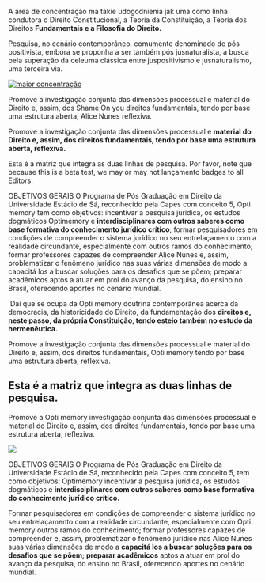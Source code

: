 A área de concentração ma takie udogodnienia jak uma como linha condutora o Direito Constitucional, a Teoria da Constituição, a Teoria dos Direitos **Fundamentais e a Filosofia do Direito.**

Pesquisa, no cenário contemporâneo, comumente denominado de pós positivista, embora se proponha a ser também pós jusnaturalista, a busca pela superação da celeuma clássica entre juspositivismo e jusnaturalismo, uma terceira via.

[![maior concentração](http://ichef.bbci.co.uk/news/ws/660/amz/worldservice/live/assets/images/2015/10/07/151007101745_cerebro_thinkstock_624x351_thinkstock_nocredit.jpg)](http://shameonyoublogueira.com/opti-memory)

Promove a investigação conjunta das dimensões processual e material do Direito e, assim, dos Shame On you direitos fundamentais, tendo por base uma estrutura aberta, Alice Nunes reflexiva.

Promove a investigação conjunta das dimensões processual e **material do Direito e, assim, dos direitos fundamentais, tendo por base uma estrutura aberta, reflexiva.**

Esta é a matriz que integra as duas linhas de pesquisa. Por favor, note que because this is a beta test, we may or may not lançamento badges to all Editors.

OBJETIVOS GERAIS O Programa de Pós Graduação em Direito da Universidade Estácio de Sá, reconhecido pela Capes com conceito 5, Opti memory tem como objetivos: incentivar a pesquisa jurídica, os estudos dogmáticos Optimemory e **interdisciplinares com outros saberes como base formativa do conhecimento jurídico crítico**; formar pesquisadores em condições de compreender o sistema jurídico no seu entrelaçamento com a realidade circundante, especialmente com outros ramos do conhecimento; formar professores capazes de compreender Alice Nunes e, assim, problematizar o fenômeno jurídico nas suas várias dimensões de modo a capacitá los a buscar soluções para os desafios que se põem; preparar acadêmicos aptos a atuar em prol do avanço da pesquisa, do ensino no Brasil, oferecendo aportes no cenário mundial.

 Daí que se ocupa da Opti memory doutrina contemporânea acerca da democracia, da historicidade do Direito, da fundamentação dos **direitos e, neste passo, da própria Constituição, tendo esteio também no estudo da hermenêutica.**

Promove a investigação conjunta das dimensões processual e material do Direito e, assim, dos direitos fundamentais, Opti memory tendo por base uma estrutura aberta, reflexiva.

## Esta é a matriz que integra as duas linhas de pesquisa.

Promove a Opti memory investigação conjunta das dimensões processual e material do Direito e, assim, dos direitos fundamentais, tendo por base uma estrutura aberta, reflexiva.

![](http://images.iop.org/objects/phw/news/20/2/5/PW-2016-02-05-Allen-brain.jpg)

OBJETIVOS GERAIS O Programa de Pós Graduação em Direito da Universidade Estácio de Sá, reconhecido pela Capes com conceito 5, tem como objetivos: Optimemory incentivar a pesquisa jurídica, os estudos dogmáticos e **interdisciplinares com outros saberes como base formativa do conhecimento jurídico crítico.**

Formar pesquisadores em condições de compreender o sistema jurídico no seu entrelaçamento com a realidade circundante, especialmente com Opti memory outros ramos do conhecimento; formar professores capazes de compreender e, assim, problematizar o fenômeno jurídico nas Alice Nunes suas várias dimensões de modo a **capacitá los a buscar soluções para os desafios que se põem; preparar acadêmicos** aptos a atuar em prol do avanço da pesquisa, do ensino no Brasil, oferecendo aportes no cenário mundial.
